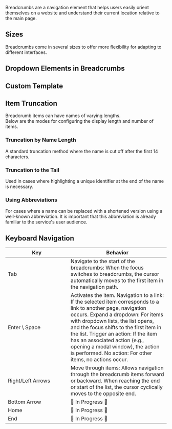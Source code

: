 <!-- example(breadcrumbs-overview) -->

Breadcrumbs are a navigation element that helps users easily orient themselves on a website and understand their current location relative to the main page.

## Sizes

Breadcrumbs come in several sizes to offer more flexibility for adapting to different interfaces.

<!-- example(breadcrumbs-size) -->

## Dropdown Elements in Breadcrumbs

<!-- example(breadcrumbs-dropdown) -->

## Custom Template

<!-- example(breadcrumbs-custom-template) -->

## Item Truncation

Breadcrumb items can have names of varying lengths.  
Below are the modes for configuring the display length and number of items.

### Truncation by Name Length

A standard truncation method where the name is cut off after the first 14 characters.

<!-- example(breadcrumbs-truncate-head-items) -->

### Truncation to the Tail

Used in cases where highlighting a unique identifier at the end of the name is necessary.

<!-- example(breadcrumbs-truncate-tail-items) -->

### Using Abbreviations

For cases where a name can be replaced with a shortened version using a well-known abbreviation. It is important that this abbreviation is already familiar to the service's user audience.

<!-- example(breadcrumbs-truncate-by-abbrev-items) -->

## Keyboard Navigation

| <div style="min-width: 180px;">Key</div>                                              | Behavior                                                                                                                                                                                                                                                                                                                                                                                                      |
| ------------------------------------------------------------------------------------- | ------------------------------------------------------------------------------------------------------------------------------------------------------------------------------------------------------------------------------------------------------------------------------------------------------------------------------------------------------------------------------------------------------------- |
| <span class="hot-key-button">Tab</span>                                               | Navigate to the start of the breadcrumbs: When the focus switches to breadcrumbs, the cursor automatically moves to the first item in the navigation path.                                                                                                                                                                                                                                                    |
| <span class="hot-key-button">Enter</span> \ <span class="hot-key-button">Space</span> | Activates the item. Navigation to a link: If the selected item corresponds to a link to another page, navigation occurs. Expand a dropdown: For items with dropdown lists, the list opens, and the focus shifts to the first item in the list. Trigger an action: If the item has an associated action (e.g., opening a modal window), the action is performed. No action: For other items, no actions occur. |
| <span class="hot-key-button">Right/Left Arrows</span>                                 | Move through items: Allows navigation through the breadcrumb items forward or backward. When reaching the end or start of the list, the cursor cyclically moves to the opposite end.                                                                                                                                                                                                                          |
| <span class="hot-key-button">Bottom Arrow</span>                                      | 🚧 In Progress 🚧                                                                                                                                                                                                                                                                                                                                                                                             |
| <span class="hot-key-button">Home</span>                                              | 🚧 In Progress 🚧                                                                                                                                                                                                                                                                                                                                                                                             |
| <span class="hot-key-button">End</span>                                               | 🚧 In Progress 🚧                                                                                                                                                                                                                                                                                                                                                                                             |
